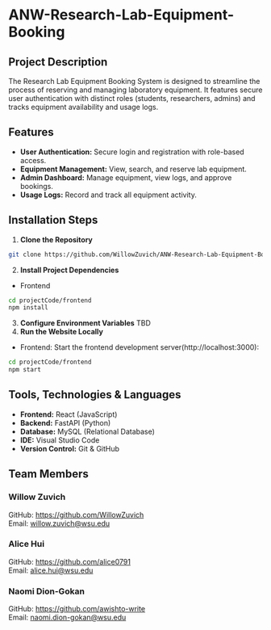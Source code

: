 # ANW-Research-Lab-Equipment-Booking

## Project Description 
The Research Lab Equipment Booking System is designed to streamline the process of reserving and managing laboratory equipment. It features secure user authentication with distinct roles (students, researchers, admins) and tracks equipment availability and usage logs.

## Features
- **User Authentication:** Secure login and registration with role-based access.
- **Equipment Management:** View, search, and reserve lab equipment.
- **Admin Dashboard:** Manage equipment, view logs, and approve bookings.
- **Usage Logs:** Record and track all equipment activity.

## Installation Steps

  1. **Clone the Repository** 
  ```sh
  git clone https://github.com/WillowZuvich/ANW-Research-Lab-Equipment-Booking.git
  ```
  2. **Install Project Dependencies** 
  - Frontend
  ```sh
  cd projectCode/frontend
  npm install
  ```
  3. **Configure Environment Variables** 
  TBD
  4. **Run the Website Locally**
  - Frontend: Start the frontend development server(http://localhost:3000):
  ```sh
  cd projectCode/frontend
  npm start
  ```

## Tools, Technologies & Languages
- **Frontend:** React (JavaScript)
- **Backend:** FastAPI (Python)
- **Database:** MySQL (Relational Database)
- **IDE:** Visual Studio Code
- **Version Control:** Git & GitHub

## Team Members

### Willow Zuvich
GitHub: https://github.com/WillowZuvich <br>
Email: willow.zuvich@wsu.edu

### Alice Hui
GitHub: https://github.com/alice0791 <br>
Email: alice.hui@wsu.edu

### Naomi Dion-Gokan
GitHub: https://github.com/awishto-write <br>
Email: naomi.dion-gokan@wsu.edu
